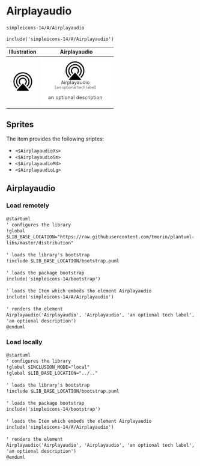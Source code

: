 # Airplayaudio


```text
simpleicons-14/A/Airplayaudio
```

```text
include('simpleicons-14/A/Airplayaudio')
```



| Illustration | Airplayaudio |
| :---: | :---: |
| ![illustration for Illustration](../../simpleicons-14/A/Airplayaudio.png) | ![illustration for Airplayaudio](../../simpleicons-14/A/Airplayaudio.Local.png) |



## Sprites
The item provides the following sriptes:

- `<$AirplayaudioXs>`
- `<$AirplayaudioSm>`
- `<$AirplayaudioMd>`
- `<$AirplayaudioLg>`





## Airplayaudio

### Load remotely
```plantuml
@startuml
' configures the library
!global $LIB_BASE_LOCATION="https://raw.githubusercontent.com/tmorin/plantuml-libs/master/distribution"

' loads the library's bootstrap
!include $LIB_BASE_LOCATION/bootstrap.puml

' loads the package bootstrap
include('simpleicons-14/bootstrap')

' loads the Item which embeds the element Airplayaudio
include('simpleicons-14/A/Airplayaudio')

' renders the element
Airplayaudio('Airplayaudio', 'Airplayaudio', 'an optional tech label', 'an optional description')
@enduml
```

### Load locally
```plantuml
@startuml
' configures the library
!global $INCLUSION_MODE="local"
!global $LIB_BASE_LOCATION="../.."

' loads the library's bootstrap
!include $LIB_BASE_LOCATION/bootstrap.puml

' loads the package bootstrap
include('simpleicons-14/bootstrap')

' loads the Item which embeds the element Airplayaudio
include('simpleicons-14/A/Airplayaudio')

' renders the element
Airplayaudio('Airplayaudio', 'Airplayaudio', 'an optional tech label', 'an optional description')
@enduml
```

